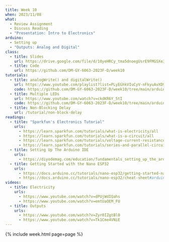 ```yaml
---
title: Week 10
when: 2023/11/08
what:
  - Review Assignment
  - Discuss Reading
  - "Presentation: Intro to Electronics"
arduino:
  - Setting up
  - "Outputs: Analog and Digital"
class:
  - title: Slides
    url: https://drive.google.com/file/d/10yeHRCy_tma5dnoegUsrE9FMGSXe3sxM/
  - title: Code
    url: https://github.com/DM-GY-6063-2023F-D/week10
tutorials:
  - title: analogWrite() and digitalWrite()
    url: https://www.youtube.com/playlist?list=PLyEGhkVIuCyV-nFkyuAvXD9yks3EQ9Biv
    code: https://github.com/DM-GY-6063-2023F-D/week10/tree/main/arduino
  - title: Multiple LEDs
    url: https://www.youtube.com/watch?v=ckdKR6Y_5tI
    code: https://github.com/DM-GY-6063-2023F-D/week10/tree/main/arduino/HW10-3leds
  - title: Non-Blocking Delay
    url: /tutorial/non-block-delay
readings:
  - title: "Sparkfun's Electronics Tutorial"
    urls:
      - https://learn.sparkfun.com/tutorials/what-is-electricity/all
      - https://learn.sparkfun.com/tutorials/what-is-a-circuit/all
      - https://learn.sparkfun.com/tutorials/voltage-current-resistance-and-ohms-law/all
      - https://learn.sparkfun.com/tutorials/series-and-parallel-circuits/all
  - title: Setting Up The Arduino IDE
    urls:
      - https://diyodemag.com/education/fundamentals_setting_up_the_arduino_ide
  - title: Getting Started with the Nano ESP32
    urls:
      - https://docs.arduino.cc/tutorials/nano-esp32/getting-started-nano-esp32
      - https://docs.arduino.cc/tutorials/nano-esp32/cheat-sheet#arduino-esp32-core
videos:
  - title: Electricity
    urls:
      - https://www.youtube.com/watch?v=dPUjWdIQahs
      - https://www.youtube.com/watch?v=emtUaOEM_FU
  - title: Outputs
    urls:
      - https://www.youtube.com/watch?v=Zyr0IZgtBl0
      - https://www.youtube.com/watch?v=Tk1Cme4VNiE
---
```

{% include week.html page=page %}
